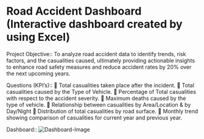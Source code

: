 # Road Accident Dashboard (Interactive dashboard created by using Excel)
Project Objective::
          To analyze road accident data to identify trends, risk factors, and the casualities caused, ultimately providing actionable insights to enhance road safety measures and reduce accident rates by 20% over the next upcoming years.

Questions (KPI’s)::
    	Total casualities taken place after the incident.
    	Total casualities caused by the Type of Vehicle.
    	Percentage of Total casualities with respect to the accident severity.
    	Maximum deaths caused by the type of vehicle.
    	Relationship between casualities by Area/Location & by Day/Night
    	Distribution of total casualities by road surface.
    	Monthly trend showing comparison of casualities for current year and previous year.

Dashboard::
      ![Dashboard-Image](https://github.com/user-attachments/assets/d26f0101-2cba-4e14-b8e9-b4caf41f9859)

      
